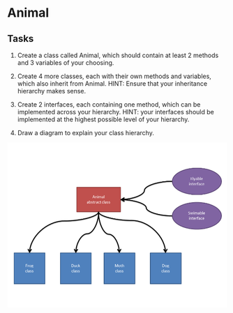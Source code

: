 # Animal

## Tasks

1. Create a class called Animal, which should contain at least 2 methods and 3 variables of your choosing.

2. Create 4 more classes, each with their own methods and variables, which also inherit from Animal.
	HINT: Ensure that your inheritance hierarchy makes sense.

3. Create 2 interfaces, each containing one method, which can be implemented across your hierarchy.
	HINT: your interfaces should be implemented at the highest possible level of your hierarchy.

4. Draw a diagram to explain your class hierarchy.

![diagram](diagram.png)